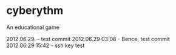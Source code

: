 cyberythm
=========

An educational game

2012.06.29. - test commit
2012.06.29 03:08 - Bence, test commit
2012.06.29 15:42 - ssh key test